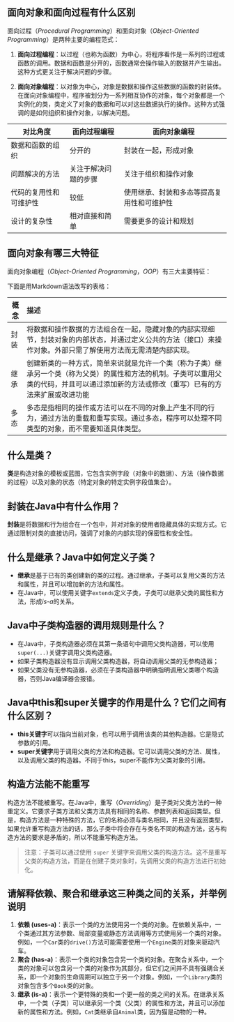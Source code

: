 ## 面向对象和面向过程有什么区别

面向过程（*Procedural Programming*）和面向对象（*Object-Oriented Programming*）是两种主要的编程范式：

1. **面向过程编程**：以过程（也称为函数）为中心，将程序看作是一系列的过程或函数的调用。数据和函数是分开的，函数通常会操作输入的数据并产生输出。这种方式更关注于解决问题的步骤。

2. **面向对象编程**：以对象为中心，对象是数据和操作这些数据的函数的封装体。在面向对象编程中，程序被划分为一系列相互协作的对象，每个对象都是一个实例化的类，类定义了对象的数据和可以对这些数据执行的操作。这种方式强调的是如何组织和操作对象，以解决问题。

| 对比角度               | 面向过程编程         | 面向对象编程                               |
| ---------------------- | -------------------- | ------------------------------------------ |
| 数据和函数的组织       | 分开的               | 封装在一起，形成对象                       |
| 问题解决的方法         | 关注于解决问题的步骤 | 关注于组织和操作对象                       |
| 代码的复用性和可维护性 | 较低                 | 使用继承、封装和多态等提高复用性和可维护性 |
| 设计的复杂性           | 相对直接和简单       | 需要更多的设计和规划                       |

## 面向对象有哪三大特征

面向对象编程（*Object-Oriented Programming*，*OOP*）有三大主要特征：

下面是用Markdown语法改写的表格：

| 概念 | 描述                                                         |
| ---- | :----------------------------------------------------------- |
| 封装 | 将数据和操作数据的方法组合在一起，隐藏对象的内部实现细节，封装对象的内部状态，并通过定义公共的方法（接口）来操作对象。外部只需了解使用方法而无需清楚内部实现。 |
| 继承 | 创建新类的一种方式，简单来说就是允许⼀个类（称为⼦类）继承另⼀个类（称为⽗类）的属性和⽅法的机制。⼦类可以重⽤⽗类的代码，并且可以通过添加新的⽅法或修改（重写）已有的⽅法来扩展或改进功能 |
| 多态 | 多态是指相同的操作或⽅法可以在不同的对象上产⽣不同的⾏为，通过⽅法的重载和重写实现。通过多态，程序可以处理不同类型的对象，而不需要知道具体类型。 |

## 什么是类？

**类**是构造对象的模板或蓝图，它包含实例字段（对象中的数据）、方法（操作数据的过程）以及对象的状态（特定对象的特定实例字段值集合）。

## 封装在Java中有什么作用？

**封装**是将数据和行为组合在一个包中，并对对象的使用者隐藏具体的实现方式。它通过限制对类的直接访问，强调了对象的内部实现的保密性和安全性。

##  什么是继承？Java中如何定义子类？

- **继承**是基于已有的类创建新的类的过程。通过继承，子类可以复用父类的方法和属性，并且可以增加新的方法和属性。
- 在Java中，可以使用关键字`extends`定义子类，子类可以继承父类的属性和方法，形成*is-a*的关系。

## Java中子类构造器的调用规则是什么？

- 在Java中，子类构造器必须在其第一条语句中调用父类构造器，可以使用`super(...)`关键字调用父类构造器。
- 如果子类构造器没有显示调用父类构造器，将自动调用父类的无参构造器；
- 如果父类没有无参构造器，必须在子类构造器中明确指明调用父类哪个构造器，否则Java编译器会报错。

##  Java中this和super关键字的作用是什么？它们之间有什么区别？

- **this关键字**可以指向当前对象，也可以用于调用该类的其他构造器。它是隐式参数的引用。
- **super关键字**用于调用父类的方法和构造器。它可以调用父类的方法、属性，以及调用父类的构造器。不同于this，super不能作为父类对象的引用。

## 构造方法能不能重写

构造方法不能被重写。在Java中，重写（*Overriding*）是子类对父类方法的一种重定义。它要求子类方法和父类方法具有相同的名称、参数列表和返回类型。但是，构造方法是一种特殊的方法，它的名称必须与类名相同，并且没有返回类型，如果允许重写构造⽅法的话，那么⼦类中将会存在与类名不同的构造⽅法，这与构造⽅法的要求是⽭盾的，所以不能重写构造方法。

> 注意：子类可以通过使用 `super` 关键字来调用父类的构造方法。这不是重写父类的构造方法，而是在创建子类对象时，先调用父类的构造方法进行初始化。

## 请解释依赖、聚合和继承这三种类之间的关系，并举例说明

1. **依赖 (uses-a)**：表示一个类的方法使用另一个类的对象。在依赖关系中，一个类通过其方法参数、局部变量或静态方法调用等方式使用另一个类的对象。例如，一个`Car`类的`drive()`方法可能需要使用一个`Engine`类的对象来驱动汽车。
2. **聚合 (has-a)**：表示一个类的对象包含另一个类的对象。在聚合关系中，一个类的对象可以包含另一个类的对象作为其部分，但它们之间并不具有强耦合关系，即一个对象的生命周期可以独立于另一个对象。例如，一个`Library`类的对象包含多个`Book`类的对象。
3. **继承 (is-a)**：表示一个更特殊的类和一个更一般的类之间的关系。在继承关系中，一个类（子类）可以继承另一个类（父类）的属性和方法，并且可以添加新的属性和方法。例如，`Cat`类继承自`Animal`类，因为猫是动物的一种。